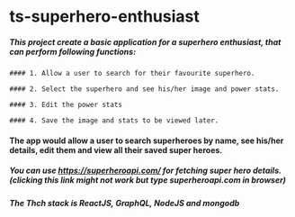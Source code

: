 # ts-superhero-enthusiast

##### This project create a basic application for a superhero enthusiast, that can perform following functions:

```
#### 1. Allow a user to search for their favourite superhero.

#### 2. Select the superhero and see his/her image and power stats.

#### 3. Edit the power stats

#### 4. Save the image and stats to be viewed later.
```
 
#### The app would allow a user to search superheroes by name, see his/her details, edit them and view all their saved super heroes.
##### You can use https://superheroapi.com/ for fetching super hero details. (clicking this link might not work but type superheroapi.com in browser)

##### The Thch stack is ReactJS, GraphQL, NodeJS and mongodb
